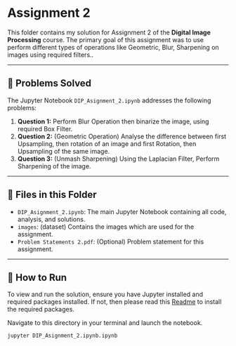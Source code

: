 # Assignment 2

This folder contains my solution for Assignment 2 of the **Digital Image Processing** course. The primary goal of this assignment was to use perform different types of operations like Geometric, Blur, Sharpening on images using required filters..

---

## 📝 Problems Solved

The Jupyter Notebook `DIP_Asignment_2.ipynb` addresses the following problems:

1.  **Question 1:** Perform Blur Operation then binarize the image, using required Box Filter.
2.  **Question 2:** (Geometric Operation) Analyse the difference between first Upsampling, then rotation of an image and first Rotation, then Upsampling of the same image.
3.  **Question 3:** (Unmash Sharpening) Using the Laplacian Filter, Perform Sharpening of the image.

---

## 📂 Files in this Folder

* `DIP_Asignment_2.ipynb`: The main Jupyter Notebook containing all code, analysis, and solutions.
* `images`: (dataset) Contains the images which are used for the assignment.
* `Problem Statements 2.pdf`: (Optional) Problem statement for this assignment.

---

## 🚀 How to Run

To view and run the solution, ensure you have Jupyter installed and required packages installed. If not, then please read this [Readme]() to install the required packages. 

Navigate to this directory in your terminal and launch the notebook.

```bash
jupyter DIP_Asignment_2.ipynb.ipynb
```